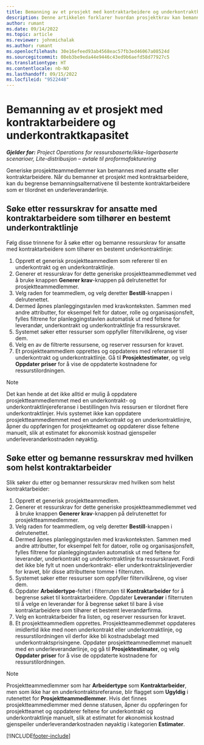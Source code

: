 ```yaml
---
title: Bemanning av et prosjekt med kontraktarbeidere og underkontraktkapasitet
description: Denne artikkelen forklarer hvordan prosjektkrav kan bemannes ved hjelp av kontraktsarbeidere eller underordnet kapasitet i Microsoft Dynamics 365 Project Operations.
author: rumant
ms.date: 09/14/2022
ms.topic: article
ms.reviewer: johnmichalak
ms.author: rumant
ms.openlocfilehash: 30e16efeed93ab4568eac57fb3ed46067a08524d
ms.sourcegitcommit: 08eb3be9eda44e9446c43ed9b6aefd58d77927c5
ms.translationtype: HT
ms.contentlocale: nb-NO
ms.lasthandoff: 09/15/2022
ms.locfileid: "9522448"
---
```

# <a name="staffing-a-project-with-contract-workers-and-subcontracted-capacity"></a>Bemanning av et prosjekt med kontraktarbeidere og underkontraktkapasitet

_**Gjelder for:** Project Operations for ressursbaserte/ikke-lagerbaserte scenarioer, Lite-distribusjon – avtale til proformafakturering_

Generiske prosjektteammedlemmer kan bemannes med ansatte eller kontraktarbeidere. Når du bemanner et prosjekt med kontraktsarbeidere, kan du begrense bemanningsalternativene til bestemte kontraktarbeidere som er tilordnet en underleverandørlinje. 

## <a name="search-for-staff-resource-requirements-with-contract-workers-that-belong-to-a-specific-subcontract-line"></a>Søke etter ressurskrav for ansatte med kontraktarbeidere som tilhører en bestemt underkontraktlinje

Følg disse trinnene for å søke etter og bemanne ressurskrav for ansatte med kontraktarbeidere som tilhører en bestemt underkontraktlinje:

1. Opprett et generisk prosjektteammedlem som refererer til en underkontrakt og en underkontraktlinje.
2. Generer et ressurskrav for dette generiske prosjektteammedlemmet ved å bruke knappen **Generer krav**-knappen på delrutenettet for prosjektteammedlemmer.
3. Velg raden for teammedlem, og velg deretter **Bestill**-knappen i delrutenettet. 
4. Dermed åpnes planleggingstavlen med kravkonteksten. Sammen med andre attributter, for eksempel felt for datoer, rolle og organisasjonsfelt, fylles filtrene for planleggingstavlen automatisk ut med feltene for leverandør, underkontrakt og underkontraktlinje fra ressurskravet.
5. Systemet søker etter ressurser som oppfyller filtervilkårene, og viser dem. 
6. Velg en av de filtrerte ressursene, og reserver ressursen for kravet. 
7. Et prosjektteammedlem opprettes og oppdateres med referanser til underkontrakt og underkontraktlinje. Gå til **Prosjektestimater**, og velg **Oppdater priser** for å vise de oppdaterte kostnadene for ressurstilordningen. 

> [!NOTE]
> Det kan hende at det ikke alltid er mulig å oppdatere prosjektteammedlemmet med en underkontrakt- og underkontraktlinjereferanse i bestillingen hvis ressursen er tilordnet flere underkontraktlinjer. Hvis systemet ikke kan oppdatere prosjektteammedlemmet med en underkontrakt og en underkontraktlinjre, åpner du oppføringen for prosjektteamet og oppdaterer disse feltene manuelt, slik at estimatet for økonomisk kostnad gjenspeiler underleverandørkostnaden nøyaktig.

## <a name="search-for-and-staff-resource-requirements-with-any-contract-worker"></a>Søke etter og bemanne ressurskrav med hvilken som helst kontraktarbeider

Slik søker du etter og bemanner ressurskrav med hvilken som helst kontraktarbeider:

1. Opprett et generisk prosjektteammedlem.
2. Generer et ressurskrav for dette generiske prosjektteammedlemmet ved å bruke knappen **Generer krav**-knappen på delrutenettet for prosjektteammedlemmer.
3. Velg raden for teammedlem, og velg deretter **Bestill**-knappen i delrutenettet. 
4. Dermed åpnes planleggingstavlen med kravkonteksten. Sammen med andre attributter, for eksempel felt for datoer, rolle og organisasjonsfelt, fylles filtrene for planleggingstavlen automatisk ut med feltene for leverandør, underkontrakt og underkontraktlinje fra ressurskravet. Fordi det ikke ble fylt ut noen underkontrakt- eller underkontraktslinjeverdier for kravet, blir disse attributtene tomme i filterruten.
5. Systemet søker etter ressurser som oppfyller filtervilkårene, og viser dem.
6. Oppdater **Arbeidertype**-feltet i filterruten til **Kontraktarbeider** for å begrense søket til kontraktarbeidere. Oppdater **Leverandør** i filterruten til å velge en leverandør for å begrense søket til bare å vise kontraktarbeidere som tilhører et bestemt leverandørfirma.
7. Velg en kontraktarbeider fra listen, og reserver ressursen for kravet.
8. Et prosjektteammedlem opprettes. Prosjektteammedlemmet oppdateres imidlertid ikke med noen underkontrakt eller underkontraktlinje, og ressurstilordningen vil derfor ikke bli kostnadsbelagt med underkontraktsprisingene. Oppdater prosjektteammedlemmet manuelt med en underleverandørlinje, og gå til **Prosjektestimater**, og velg **Oppdater priser** for å vise de oppdaterte kostnadene for ressurstilordningen.

> [!NOTE]
> Prosjektteammedlemmer som har **Arbeidertype** som **Kontraktarbeider**, men som ikke har en underkontraktsreferanse, blir flagget som **Ugyldig** i rutenettet for **Prosjektteammedlemmer**. Hvis det finnes prosjektteammedlemmer med denne statusen, åpner du oppføringen for prosjektteamet og oppdaterer feltene for underkontrakt og underkontraktlinje manuelt, slik at estimatet for økonomisk kostnad gjenspeiler underleverandørkostnaden nøyaktig i kategorien **Estimater**. 


[!INCLUDE[footer-include](../../includes/footer-banner.md)]

